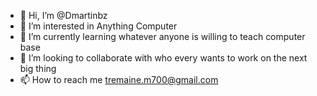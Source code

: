 - 👋 Hi, I’m @Dmartinbz
- 👀 I’m interested in Anything Computer 
- 🌱 I’m currently learning whatever anyone is willing to teach computer base
- 💞️ I’m looking to collaborate with who every wants to work on the next big thing
- 📫 How to reach me tremaine.m700@gmail.com

<!---
Dmartinbz/Dmartinbz is a ✨ special ✨ repository because its `README.md` (this file) appears on your GitHub profile.
You can click the Preview link to take a look at your changes.
--->
